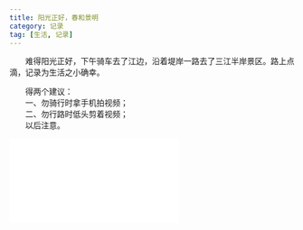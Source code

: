 ```yaml
---
title: 阳光正好，春和景明
category: 记录
tag: [生活, 记录]
---
```


&emsp;&emsp;难得阳光正好，下午骑车去了江边，沿着堤岸一路去了三江半岸景区。路上点滴，记录为生活之小确幸。<br>

&emsp;&emsp;得两个建议：<br>
&emsp;&emsp;一、勿骑行时拿手机拍视频；<br>
&emsp;&emsp;二、勿行路时低头剪着视频；<br>
&emsp;&emsp;以后注意。<br>


<iframe src="//player.bilibili.com/player.html?aid=795431698&bvid=BV1TC4y1W7uy&cid=182733103&page=1" scrolling="no" border="0" frameborder="no" framespacing="0" allowfullscreen="true"> </iframe>


